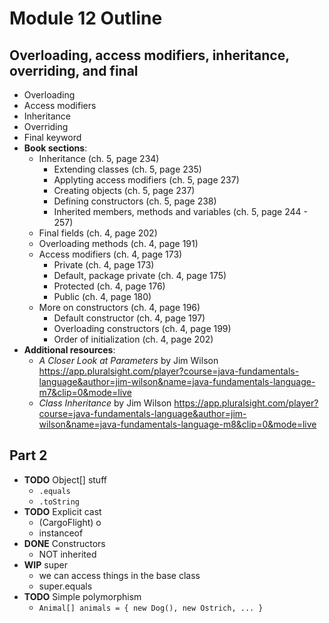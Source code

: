 # Module 12 Outline

## Overloading, access modifiers, inheritance, overriding, and final

- Overloading
- Access modifiers
- Inheritance
- Overriding
- Final keyword
- **Book sections**:
  - Inheritance (ch. 5, page 234)
    - Extending classes (ch. 5, page 235)
    - Applyting access modifiers (ch. 5, page 237)
    - Creating objects (ch. 5, page 237)
    - Defining constructors (ch. 5, page 238)
    - Inherited members, methods and variables (ch. 5, page 244 - 257)
  - Final fields (ch. 4, page 202)
  - Overloading methods (ch. 4, page 191)
  - Access modifiers (ch. 4, page 173)
    - Private (ch. 4, page 173)
    - Default, package private (ch. 4, page 175)
    - Protected (ch. 4, page 176)
    - Public (ch. 4, page 180)
  - More on constructors (ch. 4, page 196)
    - Default constructor (ch. 4, page 197)
    - Overloading constructors (ch. 4, page 199)
    - Order of initialization (ch. 4, page 202)
- **Additional resources**:
  - _A Closer Look at Parameters_ by Jim Wilson https://app.pluralsight.com/player?course=java-fundamentals-language&author=jim-wilson&name=java-fundamentals-language-m7&clip=0&mode=live
  - _Class Inheritance_ by Jim Wilson https://app.pluralsight.com/player?course=java-fundamentals-language&author=jim-wilson&name=java-fundamentals-language-m8&clip=0&mode=live

## Part 2

- __TODO__ Object[] stuff
  - `.equals`
  - `.toString`
- __TODO__ Explicit cast
  - (CargoFlight) o
  - instanceof
- __DONE__ Constructors
  - NOT inherited
- __WIP__ super
  - we can access things in the base class
  - super.equals
- __TODO__ Simple polymorphism
  - `Animal[] animals = { new Dog(), new Ostrich, ... }`
